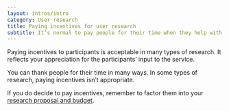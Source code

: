 ```yaml
---
layout: intros/intro
category: User research
title: Paying incentives for user research
subtitle: It’s normal to pay people for their time when they help with research, but sometimes it isn’t appropriate.
---
```


Paying incentives to participants is acceptable in many types of research. It reflects your appreciation for the participants’ input to the service.

You can thank people for their time in many ways. In some types of research, paying incentives isn’t appropriate.

If you do decide to pay incentives, remember to factor them into your [research proposal and budget](/user-research/planning-user-research/).
